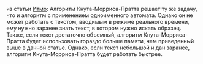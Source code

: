
из статьи [Итмо](https://neerc.ifmo.ru/wiki/index.php?title=%D0%90%D0%B2%D1%82%D0%BE%D0%BC%D0%B0%D1%82_%D0%9A%D0%BD%D1%83%D1%82%D0%B0-%D0%9C%D0%BE%D1%80%D1%80%D0%B8%D1%81%D0%B0-%D0%9F%D1%80%D0%B0%D1%82%D1%82%D0%B0): 
Алгоритм Кнута-Морриса-Пратта решает ту же задачу, что и алгоритм с применением одноименного автомата. Однако он не может работать с текстом, вводимым в режиме реального времени, ему нужно заранее знать текст, в котором нужно искать образец. Также, если текст достаточно объемный, алгоритм Кнута-Морриса-Пратта будет использовать гораздо больше памяти, чем приведенный выше в данной статье. Однако, если текст небольшой и дан заранее, алгоритм Кнута-Морриса-Пратта будет работать быстрее.
